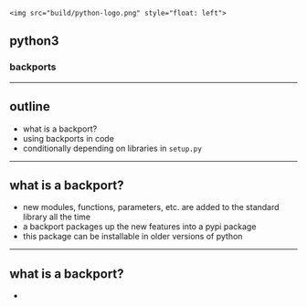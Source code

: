 ```rawhtml
<img src="build/python-logo.png" style="float: left">
```
## python3
### backports

***

## outline

- what is a backport?
- using backports in code
- conditionally depending on libraries in `setup.py`

***

## what is a backport?

- new modules, functions, parameters, etc. are added to the standard library
  all the time
- a backport packages up the new features into a pypi package
- this package can be installable in older versions of python

***

## what is a backport?

-
